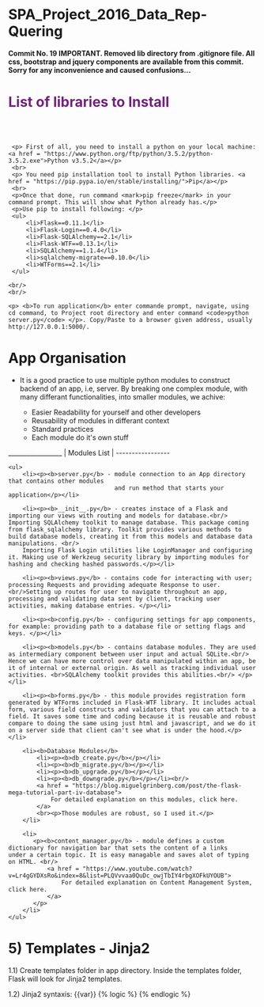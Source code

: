 # SPA_Project_2016_Data_Rep-Quering

<p style = "font-weight: bold">Commit No. 19 IMPORTANT. Removed lib directory from .gitignore file. All css, bootstrap and jquery components are available from this commit. Sorry for any inconvenience and caused confusions... </p>

<div class="container-fluid" >
    <title>Installation Guide</title>
     <h1 class="text-center" style="color: #72237D">List of libraries to Install</h1><br><br>

     <p> First of all, you need to install a python on your local machine: <a href = "https://www.python.org/ftp/python/3.5.2/python-3.5.2.exe">Python v3.5.2</a></p>
     <br>
     <p> You need pip installation tool to install Python libraries. <a href = "https://pip.pypa.io/en/stable/installing/">Pip</a></p>
     <br>
     <p>Once that done, run command <mark>pip freeze</mark> in your command prompt. This will show what Python already has.</p>
     <p>Use pip to install following: </p>
     <ul>
         <li>Flask==0.11.1</li>
         <li>Flask-Login==0.4.0</li>
         <li>Flask-SQLAlchemy==2.1</li>
         <li>Flask-WTF==0.13.1</li>
         <li>SQLAlchemy==1.1.4</li>
         <li>sqlalchemy-migrate==0.10.0</li>
         <li>WTForms==2.1</li>
     </ul>

    <br/>
    <br/>
    
    <p> <b>To run application</b> enter commande prompt, navigate, using cd command, to Project root directory and enter command <code>python server.py</code> </p>. Copy/Paste to a browser given address, usually http://127.0.0.1:5000/. 
    
</div>




# App Organisation

- It is a good practice to use multiple python modules to construct backend of an app, i.e, server.
  By breaking one complex module, with many differant functionalities, into smaller modules, we achive:
  
    * Easier Readability for yourself and other developers
    * Reusability of modules in differant context
    * Standard practices
    * Each module do it's own stuff
    

<div>
_________________
|  Modules List | 
-----------------

    
    <ul>
        <li><p><b>server.py</b> - module connection to an App directory that contains other modules
                                  and run method that starts your application</p></li>
                                  
        <li><p><b>__init__.py</b> - creates instace of a Flask and importing our views with routing and models for database.<br/>  Importing SQLAlchemy toolkit to manage database. This package coming from flask_sqlalchemy library. Toolkit provides various methods to build database models, creating it from this models and database data manipulations. <br/>
        Importing Flask Login utilities like LoginManager and configuring it. Making use of Werkzeug security library by importing modules for hashing and checking hashed passwords.</p></li>
        
        <li><p><b>views.py</b> - contains code for interacting with user; processing Requests and providing adequate Response to user.<br/>Setting up routes for user to navigate throughout an app, processing and validating data sent by client, tracking user activities, making database entries. </p></li>
        
        <li><p><b>config.py</b> - configuring settings for app components, for example: providing path to a database file or setting flags and keys. </p></li>
        
        <li><p><b>models.py</b> - contains database modules. They are used as intermediary component between user input and actual SQLite.<br/> Hence we can have more control over data manipulated within an app, be it of internal or external origin. As well as tracking individual user activities. <br>SQLAlchemy toolkit provides this abilities.<br/> </p></li>
        
        <li><p><b>forms.py</b> - this module provides registration form generated by WTForms included in Flask-WTF library. It includes actual form, various field constructs and validators that you can attach to a field. It saves some time and coding because it is reusable and robust compare to doing the same using just html and javascript, and we do it on a server side that client can't see what is under the hood.</p></li>
        
        <li><b>Database Modules</b>
            <li><p><b>db_create.py</b></p></li>
            <li><p><b>db_migrate.py</b></p></li>
            <li><p><b>db_upgrade.py</b></p></li>
            <li><p><b>db_downgrade.py</b></p></li><br/>
            <a href = "https://blog.miguelgrinberg.com/post/the-flask-mega-tutorial-part-iv-database">
                For detailed explanation on this modules, click here.
            </a>
            <br><p>Those modules are robust, so I used it.</p>
        </li>
        
        <li>
           <p><b>content_manager.py</b> - module defines a custom dictionary for navigation bar that sets the content of a links         under a certain topic. It is easy managable and saves alot of typing on HTML. <br/>
               <a href = "https://www.youtube.com/watch?v=Lr4gGYDXsRo&index=8&list=PLQVvvaa0QuDc_owjTbIY4rbgXOFkUYOUB">
                   For detailed explanation on Content Management System, click here.
               </a>
           </p>
        </li>
    </ul>

</div>

# 5) Templates - Jinja2

1.1) Create templates folder in app directory.
     Inside the templates folder, Flask will look for Jinja2 templates.


1.2) Jinja2 syntaxis: 
            {{var}}
            {% logic %}
            {% endlogic %}















